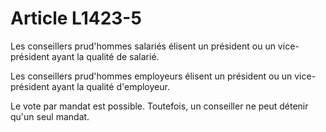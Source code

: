# Article L1423-5

Les conseillers prud'hommes salariés élisent un président ou un vice-président ayant la qualité de salarié.

Les conseillers prud'hommes employeurs élisent un président ou un vice-président ayant la qualité d'employeur.

Le vote par mandat est possible. Toutefois, un conseiller ne peut détenir qu'un seul mandat.